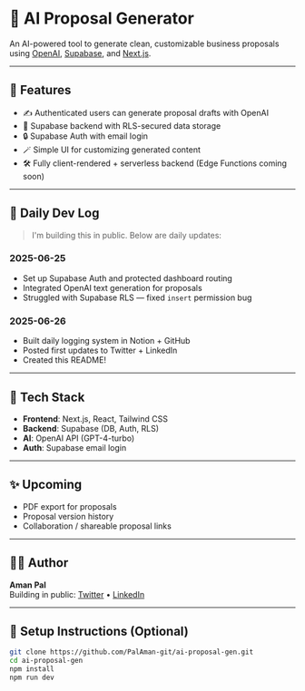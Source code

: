 # 🧠 AI Proposal Generator

An AI-powered tool to generate clean, customizable business proposals using [OpenAI](https://openai.com/), [Supabase](https://supabase.com/), and [Next.js](https://nextjs.org/).

---

## 🚀 Features

- ✍️ Authenticated users can generate proposal drafts with OpenAI
- 🧾 Supabase backend with RLS-secured data storage
- 🔒 Supabase Auth with email login
- 🪄 Simple UI for customizing generated content
- 🛠️ Fully client-rendered + serverless backend (Edge Functions coming soon)

---

## 📅 Daily Dev Log

> I'm building this in public. Below are daily updates:

### 2025-06-25
- Set up Supabase Auth and protected dashboard routing
- Integrated OpenAI text generation for proposals
- Struggled with Supabase RLS — fixed `insert` permission bug

### 2025-06-26
- Built daily logging system in Notion + GitHub
- Posted first updates to Twitter + LinkedIn
- Created this README!

---

## 🔧 Tech Stack

- **Frontend**: Next.js, React, Tailwind CSS
- **Backend**: Supabase (DB, Auth, RLS)
- **AI**: OpenAI API (GPT-4-turbo)
- **Auth**: Supabase email login

---

## ✨ Upcoming

- PDF export for proposals
- Proposal version history
- Collaboration / shareable proposal links

---

## 🧑‍💻 Author

**Aman Pal**  
Building in public: [Twitter](https://x.com/AmanPal33038743) • [LinkedIn](https://www.linkedin.com/in/aman-pal-416359240/)

---

## 📂 Setup Instructions (Optional)

```bash
git clone https://github.com/PalAman-git/ai-proposal-gen.git
cd ai-proposal-gen
npm install
npm run dev
